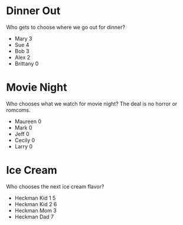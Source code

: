 # Dinner Out

Who gets to choose where we go out for dinner?

* Mary	3
* Sue	4
* Bob	3
* Alex	2
* Brittany	0

# Movie Night

Who chooses what we watch for movie night?
The deal is no horror or romcoms.

* Maureen	0
* Mark	0
* Jeff	0
* Cecily	0
* Larry	0

# Ice Cream

Who chooses the next ice cream flavor?

* Heckman Kid 1	5
* Heckman Kid 2	6
* Heckman Mom	3
* Heckman Dad	7
